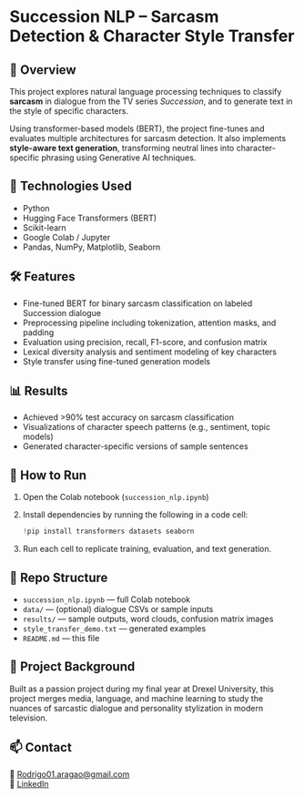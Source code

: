 # Succession NLP – Sarcasm Detection & Character Style Transfer

## 💬 Overview
This project explores natural language processing techniques to classify **sarcasm** in dialogue from the TV series *Succession*, and to generate text in the style of specific characters.

Using transformer-based models (BERT), the project fine-tunes and evaluates multiple architectures for sarcasm detection. It also implements **style-aware text generation**, transforming neutral lines into character-specific phrasing using Generative AI techniques.

## 🧠 Technologies Used
- Python
- Hugging Face Transformers (BERT)
- Scikit-learn
- Google Colab / Jupyter
- Pandas, NumPy, Matplotlib, Seaborn

## 🛠️ Features
- Fine-tuned BERT for binary sarcasm classification on labeled Succession dialogue
- Preprocessing pipeline including tokenization, attention masks, and padding
- Evaluation using precision, recall, F1-score, and confusion matrix
- Lexical diversity analysis and sentiment modeling of key characters
- Style transfer using fine-tuned generation models

## 📊 Results
- Achieved >90% test accuracy on sarcasm classification
- Visualizations of character speech patterns (e.g., sentiment, topic models)
- Generated character-specific versions of sample sentences

## 🚀 How to Run

1. Open the Colab notebook (`succession_nlp.ipynb`)  
2. Install dependencies by running the following in a code cell:

    ```python
    !pip install transformers datasets seaborn
    ```

3. Run each cell to replicate training, evaluation, and text generation.

## 📁 Repo Structure
- `succession_nlp.ipynb` — full Colab notebook
- `data/` — (optional) dialogue CSVs or sample inputs
- `results/` — sample outputs, word clouds, confusion matrix images
- `style_transfer_demo.txt` — generated examples
- `README.md` — this file

## 🧪 Project Background
Built as a passion project during my final year at Drexel University, this project merges media, language, and machine learning to study the nuances of sarcastic dialogue and personality stylization in modern television.

## 📫 Contact
📧 Rodrigo01.aragao@gmail.com  
🔗 [LinkedIn](https://www.linkedin.com/in/rb-aragao)
